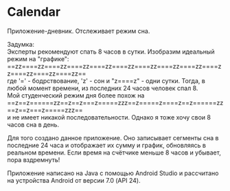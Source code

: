 # Calendar
Приложение-дневник. Отслеживает режим сна.

Задумка:  
Эксперты рекомендуют спать 8 часов в сутки. Изобразим идеальный режим на "графике":  
==zz====zz====zz====zz====zz====zz====zz====zz====zz====zz====zz====zz====zz==  
где '=' - бодрствование, 'z' - сон и "z====z" - одни сутки. Тогда, в любой момент времени, из последних 24 часов человек спал 8.  
Мой студенческий режим дня более похож на  
==z==z======zz==z==z===z=====zzz==z=====z====z==z======zz==z==z===z=====zzz==  
и не имеет никакой последовательности. Однако я тоже хочу свои 8 часов сна в день.

Для того создано данное приложение. Оно записывает сегменты сна в последние 24 часа и отображает их сумму и график, обновляясь в реальном времени. Если время на счётчике меньше 8 часов и убывает, пора вздремнуть!

Приложение написано на Java с помощью Android Studio и рассчитано на устройства Android от версии 7.0 (API 24).
